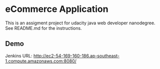 
# eCommerce Application

This is an assigment project for udacity java web developer nanodegree.   
See README.md for the instructions.



## Demo 
Jenkins URL: http://ec2-54-169-160-186.ap-southeast-1.compute.amazonaws.com:8080/